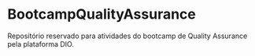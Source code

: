 # BootcampQualityAssurance
Repositório reservado para atividades do bootcamp de Quality Assurance pela plataforma DIO. 
